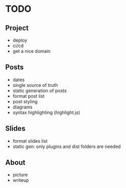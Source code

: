 # TODO

## Project

- deploy
- ci/cd
- get a nice domain

## Posts

- dates
- single source of truth
- static generation of posts
- format post list
- post styling
- diagrams
- syntax highlighting (highlight.js)

## Slides

- format slides list
- static gen: only plugins and dist folders are needed

## About

- picture
- writeup
